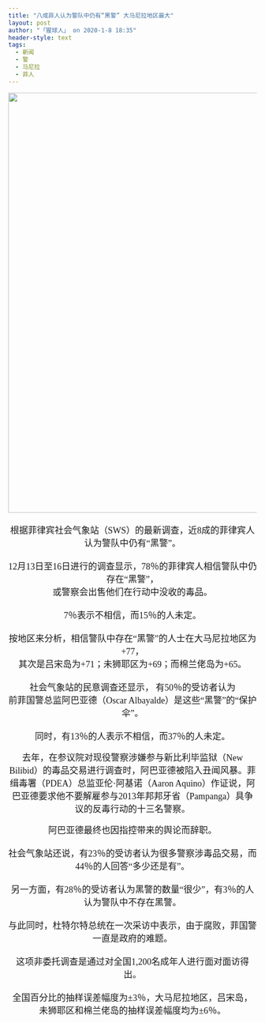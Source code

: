 ```yaml
---
title: "八成菲人认为警队中仍有“黑警” 大马尼拉地区最大"
layout: post
author: "「猩球人」 on 2020-1-8 18:35"
header-style: text
tags:
  - 新闻
  - 警
  - 马尼拉
  - 菲人
---
```


<head></head>
<body>
 <div align="center"> 
  <ignore_js_op> 
   <img aid="1325597" src="https://bbs.boniu123.cc/data/attachment/forum/202001/08/094810k199q42l9cdz4y9h.jpg" zoomfile="data/attachment/forum/202001/08/094810k199q42l9cdz4y9h.jpg" file="data/attachment/forum/202001/08/094810k199q42l9cdz4y9h.jpg" width="850" inpost="1"> 
   <div class="tip tip_4 aimg_tip" id="aimg_1325597_menu" style="position: absolute; display: none" disautofocus="true"> 
    <div class="xs0"> 
     <p><strong>bmMvcSlxghUwDHUY6POIO12CeaWbZNYv7gLQuO4C0Lg.jpg</strong> <em class="xg1">(590.59 KB, 下载次数: 0)</em></p> 
     <p> <a href="forum.php?mod=attachment&amp;aid=MTMyNTU5N3w1NmY2OWEwNnwxNTc4NTI2MTg1fDB8NTQ4MDky&amp;nothumb=yes" target="_blank">下载附件</a> &nbsp;<a href="javascript:;" onclick="showWindow(this.id, this.getAttribute('url'), 'get', 0);" id="savephoto_1325597" url="home.php?mod=spacecp&amp;ac=album&amp;op=saveforumphoto&amp;aid=1325597&amp;handlekey=savephoto_1325597">保存到相册</a> </p> 
     <p class="xg1 y"><span title="2020-1-8 09:48">昨天&nbsp;09:48</span> 上传</p> 
    </div> 
    <div class="tip_horn"></div> 
   </div> 
  </ignore_js_op> 
 </div> 
 <div align="center"> 
  <font face="黑体"><font size="4"><br> </font></font> 
 </div> 
 <div align="center"> 
  <font face="黑体"><font size="4">根据菲律宾社会气象站（SWS）的最新调查，近8成的菲律宾人认为警队中仍有“黑警”。</font></font> 
 </div> 
 <div align="center"> 
  <font face="黑体"><font size="4"><br> </font></font> 
 </div> 
 <div align="center"> 
  <font face="黑体"><font size="4">12月13日至16日进行的调查显示，78％的菲律宾人相信警队中仍存在“黑警”，</font></font> 
 </div> 
 <div align="center"> 
  <font face="黑体"><font size="4">或警察会出售他们在行动中没收的毒品。</font></font> 
 </div> 
 <div align="center"> 
  <font face="黑体"><font size="4"><br> </font></font> 
 </div> 
 <div align="center"> 
  <font face="黑体"><font size="4">7％表示不相信，而15％的人未定。</font></font> 
 </div> 
 <div align="center"> 
  <font face="黑体"><font size="4"> </font></font> 
 </div> 
 <div align="center"> 
  <font face="黑体"><font size="4"><br> </font></font> 
 </div> 
 <div align="center"> 
  <font face="黑体"><font size="4">按地区来分析，相信警队中存在“黑警”的人士在大马尼拉地区为+77，</font></font> 
 </div> 
 <div align="center"> 
  <font face="黑体"><font size="4">其次是吕宋岛为+71；未狮耶区为+69；而棉兰佬岛为+65。</font></font> 
 </div> 
 <div align="center"> 
  <font face="黑体"><font size="4"><br> </font></font> 
 </div> 
 <div align="center"> 
  <font face="黑体"><font size="4">社会气象站的民意调查还显示，</font></font> 
  <font face="黑体"><font size="4">有50％的受访者认为</font></font> 
 </div> 
 <div align="center"> 
  <font face="黑体"><font size="4">前菲国警总监阿巴亚德（Oscar Albayalde）是这些“黑警”的“保护伞”。</font></font> 
 </div> 
 <div align="center"> 
  <font face="黑体"><font size="4"><br> </font></font> 
 </div> 
 <div align="center"> 
  <font face="黑体"><font size="4">同时，有13％的人表示不相信，而37％的人未定。</font></font> 
 </div>
 <br> 
 <div align="center"> 
  <font face="黑体"><font size="4">去年，在参议院对现役警察涉嫌参与新比利毕监狱（New Bilibid）的毒品交易进行调查时，阿巴亚德被陷入丑闻风暴。菲缉毒署（PDEA）总监亚伦·阿基诺（Aaron Aquino）作证说，阿巴亚德要求他不要解雇参与2013年邦邦牙省（Pampanga）具争议的反毒行动的十三名警察。</font></font> 
 </div>
 <br> 
 <div align="center"> 
  <font face="黑体"><font size="4">阿巴亚德最终也因指控带来的舆论而辞职。</font></font> 
 </div> 
 <div align="center"> 
  <font face="黑体"><font size="4"> </font></font> 
 </div> 
 <div align="center"> 
  <font face="黑体"><font size="4"><br> </font></font> 
 </div> 
 <div align="center"> 
  <font face="黑体"><font size="4">社会气象站还说，有23％的受访者认为很多警察涉毒品交易，而44％的人回答“多少还是有”。</font></font> 
 </div> 
 <div align="center"> 
  <font face="黑体"><font size="4"><br> </font></font> 
 </div> 
 <div align="center"> 
  <font face="黑体"><font size="4">另一方面，有28％的受访者认为黑警的数量“很少”，有3％的人认为警队中不存在黑警。</font></font> 
 </div> 
 <div align="center"> 
  <font face="黑体"><font size="4"> </font></font> 
 </div> 
 <div align="center"> 
  <font face="黑体"><font size="4"><br> </font></font> 
 </div> 
 <div align="center"> 
  <font face="黑体"><font size="4">与此同时，杜特尔特总统在一次采访中表示，由于腐败，菲国警一直是政府的难题。</font></font> 
 </div> 
 <div align="center"> 
  <font face="黑体"><font size="4"> </font></font> 
 </div> 
 <div align="center"> 
  <font face="黑体"><font size="4"><br> </font></font> 
 </div> 
 <div align="center"> 
  <font face="黑体"><font size="4">这项非委托调查是通过对全国1,200名成年人进行面对面访得出。</font></font> 
 </div> 
 <div align="center"> 
  <font face="黑体"><font size="4"><br> </font></font> 
 </div> 
 <div align="center"> 
  <font face="黑体"><font size="4">全国百分比的抽样误差幅度为±3％，大马尼拉地区，吕宋岛，</font></font> 
 </div> 
 <div align="center"> 
  <font face="黑体"><font size="4">未狮耶区和棉兰佬岛的抽样误差幅度均为±6％。</font></font> 
 </div>
</body>


